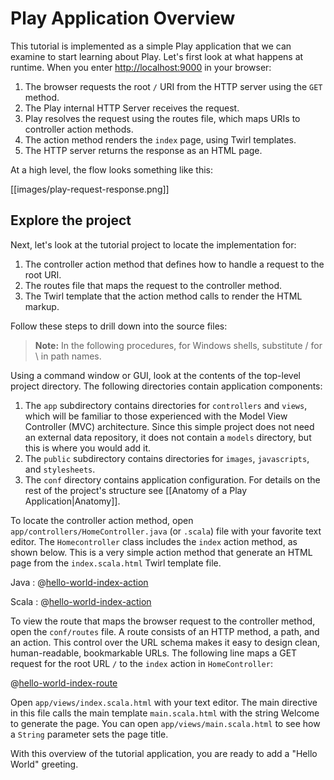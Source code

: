 <!--- Copyright (C) 2009-2017 Lightbend Inc. <https://www.lightbend.com> -->

# Play Application Overview

This tutorial is implemented as a simple Play application that we can examine to start learning about Play. Let's first look at what happens at runtime. When you enter <http://localhost:9000> in your browser:

1. The browser requests the root `/` URI from the HTTP server using the `GET` method.
1. The Play internal HTTP Server receives the request.
1. Play resolves the request using the routes file, which maps URIs to controller action methods.
1. The action method renders the `index` page, using Twirl templates.
1. The HTTP server returns the response as an HTML page.

At a high level, the flow looks something like this:

[[images/play-request-response.png]]

## Explore the project

Next, let's look at the tutorial project to locate the implementation for:

1. The controller action method that defines how to handle a request to the root URI.
1. The routes file that maps the request to the controller method.
1. The Twirl template that the action method calls to render the HTML markup.

Follow these steps to drill down into the source files:

> **Note:** In the following procedures, for Windows shells, substitute / for \ in path names.

Using a command window or GUI, look at the contents of the top-level project directory. The following directories contain application components:

1. The `app` subdirectory contains directories for `controllers` and `views`, which will be familiar to those experienced with the Model View Controller (MVC) architecture. Since this simple project does not need an external data repository, it does not contain a `models` directory, but this is where you would add it.
1. The `public` subdirectory contains directories for `images`, `javascripts`, and `stylesheets`.
1. The `conf` directory contains application configuration. For details on the rest of the project's structure see [[Anatomy of a Play Application|Anatomy]].

To locate the controller action method, open `app/controllers/HomeController.java` (or `.scala`) file with your favorite text editor. The `Homecontroller` class includes the `index` action method, as shown below. This is a very simple action method that generate an HTML page from the `index.scala.html` Twirl template file.

Java
: 
@[hello-world-index-action](code/javaguide/hello/HelloController.java)

Scala
: 
@[hello-world-index-action](code/scalaguide/hello/HelloController.scala)

To view the route that maps the browser request to the controller method, open the `conf/routes` file. A route consists of an HTTP method, a path, and an action. This control over the URL schema makes it easy to design clean, human-readable, bookmarkable URLs. The following line maps a GET request for the root URL `/` to the `index` action in `HomeController`:

@[hello-world-index-route](code/commonguide/routes)

Open `app/views/index.scala.html` with your text editor. The main directive in this file calls the main template `main.scala.html` with the string Welcome to generate the page. You can open `app/views/main.scala.html` to see how a `String` parameter sets the page title.

With this overview of the tutorial application, you are ready to add a "Hello World" greeting.